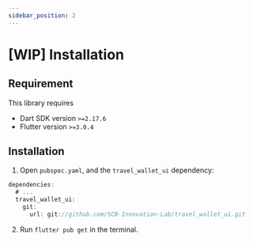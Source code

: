 ```yaml
---
sidebar_position: 2
---
```


# [WIP] Installation

## Requirement

This library requires

- Dart SDK version `>=2.17.6`
- Flutter version `>=3.0.4`

## Installation

1. Open `pubspec.yaml`, and the `travel_wallet_ui` dependency:

```jsx title="pubspec.yaml"
dependencies:
  # ...
  travel_wallet_ui:
    git:
      url: git://github.com/SCB-Innovation-Lab/travel_wallet_ui.git
```

2. Run `flutter pub get` in the terminal.
